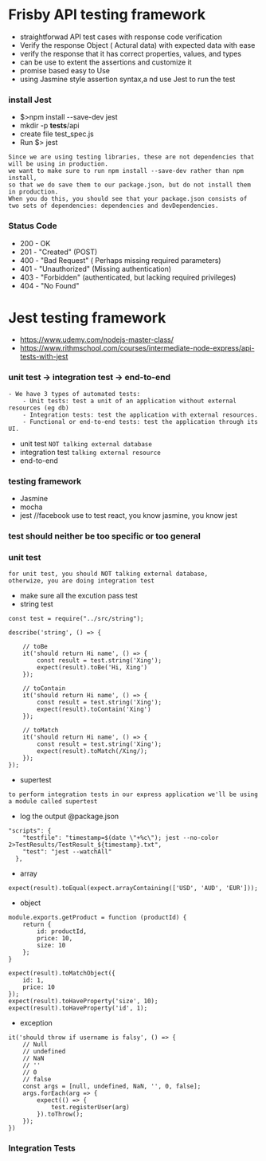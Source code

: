 # Frisby API testing framework
- straightforwad API test cases with response code verification
- Verify the response Object ( Actural data) with expected data with ease
- verify the response that it has correct properties, values, and types
- can be use to extent the assertions and customize it
- promise based easy to Use
- using Jasmine style assertion syntax,a nd use Jest to run the test
### install Jest
- $>npm install --save-dev jest
- mkdir -p __tests__/api
- create file test_spec.js
- Run $> jest
```
Since we are using testing libraries, these are not dependencies that will be using in production. 
we want to make sure to run npm install --save-dev rather than npm install, 
so that we do save them to our package.json, but do not install them in production. 
When you do this, you should see that your package.json consists of 
two sets of dependencies: dependencies and devDependencies.
```
### Status Code
- 200 - OK
- 201 - "Created" (POST)
- 400 - "Bad Request" ( Perhaps missing required parameters)
- 401 - "Unauthorized" (Missing authentication)
- 403 - "Forbidden" (authenticated, but lacking required privileges)
- 404 - "No Found"

# Jest testing framework
- https://www.udemy.com/nodejs-master-class/
- https://www.rithmschool.com/courses/intermediate-node-express/api-tests-with-jest
### unit test -> integration test -> end-to-end
```
- We have 3 types of automated tests:
    - Unit tests: test a unit of an application without external resources (eg db) 
    - Integration tests: test the application with external resources.
    - Functional or end-to-end tests: test the application through its UI.
```
- unit test ```NOT talking external database```
- integration test ```talking external resource```
- end-to-end
### testing framework
- Jasmine
- mocha
- jest //facebook use to test react, you know jasmine, you know jest
###  test should neither be too specific or too general
### unit test
```
for unit test, you should NOT talking external database,
otherwize, you are doing integration test
```
- make sure all the excution pass test
- string test
```
const test = require("../src/string");

describe('string', () => {

    // toBe
    it('should return Hi name', () => {
        const result = test.string('Xing');
        expect(result).toBe('Hi, Xing')
    });

    // toContain
    it('should return Hi name', () => {
        const result = test.string('Xing');
        expect(result).toContain('Xing')
    });

    // toMatch
    it('should return Hi name', () => {
        const result = test.string('Xing');
        expect(result).toMatch(/Xing/);
    });
});
```
- supertest 
```
to perform integration tests in our express application we'll be using a module called supertest
```
- log the output @package.json
```
"scripts": {
    "testfile": "timestamp=$(date \"+%c\"); jest --no-color 2>TestResults/TestResult_${timestamp}.txt",
    "test": "jest --watchAll"
  },
```
- array
```
expect(result).toEqual(expect.arrayContaining(['USD', 'AUD', 'EUR']));
```
- object
```
module.exports.getProduct = function (productId) {
    return {
        id: productId,
        price: 10,
        size: 10
    };
}
```
```
expect(result).toMatchObject({
    id: 1,
    price: 10
});
expect(result).toHaveProperty('size', 10);
expect(result).toHaveProperty('id', 1);
```
- exception
```
it('should throw if username is falsy', () => {
    // Null
    // undefined
    // NaN
    // ''
    // 0
    // false
    const args = [null, undefined, NaN, '', 0, false];
    args.forEach(arg => {
        expect(() => {
            test.registerUser(arg)
        }).toThrow();
    });
})
```
### Integration Tests
